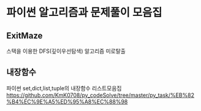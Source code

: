 # 파이썬 알고리즘과 문제풀이 모음집

## ExitMaze
스택을 이용한 DFS(깊이우선탐색) 알고리즘 미로탈출

## 내장함수
파이썬 set,dict,list,tuple의 내장함수 리스트모음집
https://github.com/KmK0708/py_codeSolve/tree/master/py_task/%EB%82%B4%EC%9E%A5%ED%95%A8%EC%88%98

